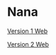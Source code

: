 # Nana

[Version 1 Web](https://sb427.github.io/Nana/Nana.html)

[Version 2 Web](https://sb427.github.io/Nana/Nana_v2.html)

